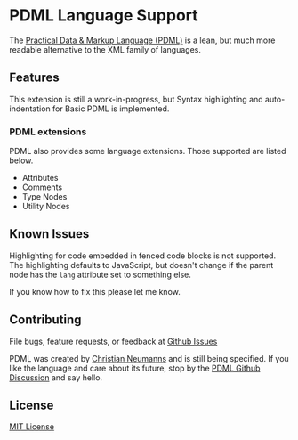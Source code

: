 # PDML Language Support

The [Practical Data & Markup Language (PDML)](https://pdml-lang.dev/) is a lean, but much more readable alternative to the XML family of languages.

## Features

This extension is still a work-in-progress, but Syntax highlighting and auto-indentation for Basic PDML is implemented.

### PDML extensions

PDML also provides some language extensions. Those supported are listed below.

- Attributes
- Comments
- Type Nodes
- Utility Nodes

## Known Issues

Highlighting for code embedded in fenced code blocks is not supported. The highlighting defaults to JavaScript, but doesn't change if the parent node has the `lang` attribute set to something else.

If you know how to fix this please let me know.

## Contributing

File bugs, feature requests, or feedback at [Github Issues](https://github.com/slanden/vscode-pdml/issues)

PDML was created by [Christian Neumanns](https://github.com/pdml-lang) and is still being specified. If you like the language and care about its future, stop by the [PDML Github Discussion](https://github.com/pdml-lang/basic-specification/discussions) and say hello.


## License

[MIT License](LICENSE)
